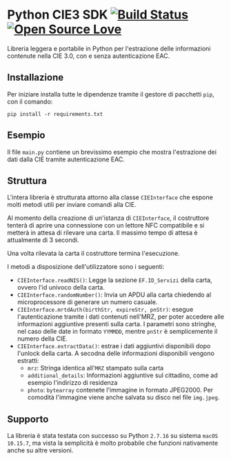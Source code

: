 # Python CIE3 SDK   [![Build Status](https://travis-ci.org/italia/cie-nis-python-sdk.svg?branch=master)](https://travis-ci.org/italia/cie-nis-python-sdk) [![Open Source Love](https://badges.frapsoft.com/os/v1/open-source.svg?v=103)](https://github.com/ellerbrock/open-source-badges/)

Libreria leggera e portabile in Python per l'estrazione delle informazioni contenute nella CIE 3.0, con e senza autenticazione EAC.


## Installazione

Per iniziare installa tutte le dipendenze tramite il gestore di pacchetti `pip`, con il comando:

```
pip install -r requirements.txt
```

## Esempio

Il file `main.py` contiene un brevissimo esempio che mostra l'estrazione dei dati dalla CIE tramite autenticazione EAC.

## Struttura

L'intera libreria è strutturata attorno alla classe `CIEInterface` che espone molti metodi utili per inviare comandi alla CIE.

Al momento della creazione di un'istanza di `CIEInterface`, il costruttore tenterà di aprire una connessione con un lettore NFC compatibile e si metterà in attesa di rilevare una carta. Il massimo tempo di attesa è attualmente di 3 secondi.

Una volta rilevata la carta il costruttore termina l'esecuzione.

I metodi a disposizione dell'utilizzatore sono i seguenti:

* `CIEInterface.readNIS()`: Legge la sezione `EF.ID_Servizi` della carta, ovvero l'id univoco della carta.
* `CIEInterface.randomNumber()`: Invia un APDU alla carta chiedendo al microprocessore di generare un numero casuale.
* `CIEInterface.mrtdAuth(birthStr, expireStr, pnStr)`: esegue l'autenticazione tramite i dati contenuti nell'MRZ, per poter accedere alle informazioni aggiuntive presenti sulla carta. I parametri sono stringhe, nel caso delle date in formato `YYMMDD`, mentre `pnStr` è semplicemente il numero della CIE.
* `CIEInterface.extractData()`: estrae i dati aggiuntivi disponibili dopo l'unlock della carta. A secodna delle informazioni disponibili vengono estratti:
	* `mrz`: Stringa identica all'`MRZ` stampato sulla carta
	* `additional_details`: Informazioni aggiuntive sul cittadino, come ad esempio l'indirizzo di residenza
	* `photo`: `bytearray` contenete l'immagine in formato JPEG2000. Per comodità l'immagine viene anche salvata su disco nel file `img.jpeg`.

## Supporto

La libreria è stata testata con successo su Python `2.7.16` su sistema `macOS 10.15.7`, ma vista la semplicità è molto probabile che funzioni nativamente anche su altre versioni.

